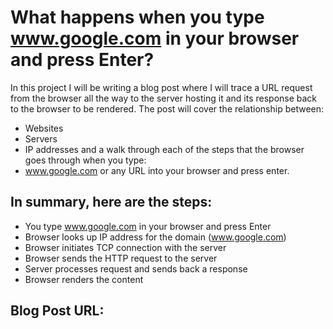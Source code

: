# What happens when you type www.google.com in your browser and press Enter?
In this project I will be writing a blog post where  I will trace a URL request from the browser all the way to the server hosting it and its response back to the browser to be rendered.
The post will cover the relationship between:
- Websites
- Servers
- IP addresses and   a walk through each of the steps that the browser goes through when you type:
- www.google.com or any URL into your browser and press enter. 
## In summary, here are the steps:
- You type www.google.com in your browser and press Enter
- Browser looks up IP address for the domain (www.google.com)
- Browser initiates TCP connection with the server
- Browser sends the HTTP request to the server
- Server processes request and sends back a response
- Browser renders the content
## Blog Post URL:

